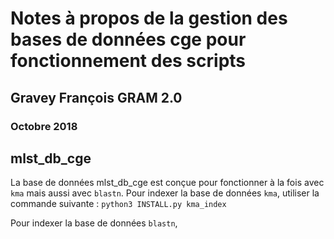# Notes à propos de la gestion des bases de données cge pour fonctionnement des scripts

## Gravey François GRAM 2.0
### Octobre 2018

## mlst_db_cge
La base de données mlst_db_cge est conçue pour fonctionner à la fois avec `kma` mais aussi avec `blastn`.
Pour indexer la base de données `kma`, utiliser la commande suivante : `python3 INSTALL.py kma_index`

Pour indexer la base de données `blastn`,
